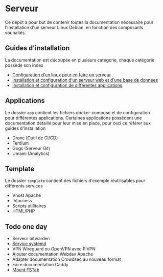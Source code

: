 # Serveur

Ce dépôt a pour but de contenir toutes la documentation nécessaire pour l'installation d'un serveur Linux Debian, en fonction des composants souhaités.

## Guides d'installation

La documentation est découpée en plusieurs catégorie, chaque catégorie possède son index

- [Configuration d'un linux pour en faire un serveur](./doc/initialisation)
- [Installation et configuration d'un serveur web et d'une base de données](./doc/serveur)
- [Installation et configuration de différentes applications](./doc/application)

## Applications

Le dossier `app` contient les fichiers docker-compose et de configuration pour différentes applications. Certaines applications possèdent une documentation détaillé pour leur mise en place, pour ceci ce référer aux guides d'installation

- Drone (Outil de CI/CD)
- Ferdium
- Gogs (Serveur Git)
- Umami (Analytics)

## Template

Le dossier `template` contient des fichiers d'exemple réutilisables pour différents services

- Vhost Apache
- .htaccess
- Scripts utilitaires
- HTML/PHP

## Todo one day

- Serveur bitwarden
- [Service systemd](https://abhinand05.medium.com/run-any-executable-as-systemd-service-in-linux-21298674f66f)
- VPN Wireguard ou OpenVPN avec PiVPN
- Ajouter documentation Webdav Apache
- Adapter documentation Crowdsec au nouveau format
- Faire documentation Caddy
- [Mount FSTab](https://doc.ubuntu-fr.org/mount_fstab)
